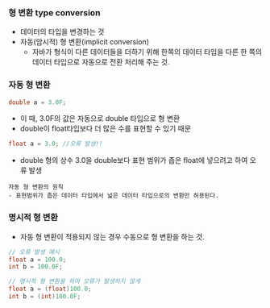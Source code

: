 ### 형 변환 type conversion
- 데이터의 타입을 변경하는 것
- 자동(암시적) 형 변환(implicit conversion)
	- 자바가 형식이 다른 데이터들을 더하기 위해 한쪽의 데이터 타입을 다른 한 쪽의 데이터 타입으로 자동으로 전환 처리해 주는 것.

### 자동 형 변환
```java
double a = 3.0F;
```
- 이 때, 3.0F의 값은 자동으로 double 타입으로 형 변환
- double이 float타입보다 더 많은 수를 표현할 수 있기 때문

```java
float a = 3.0; //오류 발생!!
```
- double 형의 상수 3.0을 double보다 표현 범위가 좁은 float에 넣으려고 하여 오류 발생

~~~
자동 형 변환의 원칙
- 표현범위가 좁은 데이터 타입에서 넓은 데이터 타입으로의 변환만 허용된다.
~~~

### 명시적 형 변환
- 자동 형 변환이 적용되지 않는 경우 수동으로 형 변환을 하는 것.
```java
// 오류 발생 예시
float a = 100.0;
int b = 100.0F;

// 명시적 형 변환을 하여 오류가 발생하지 않게
float a = (float)100.0;
int b = (int)100.0F;
```

